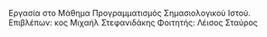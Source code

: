 Εργασία στο Μάθημα Προγραμματισμός Σημασιολογικού Ιστού.
Επιβλέπων: κος Μιχαήλ Στεφανιδάκης
Φοιτητής: Λέισος Σταύρος
